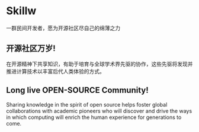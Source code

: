 # Skillw
一群民间开发者，愿为开源社区尽自己的绵薄之力

## 开源社区万岁!

在开源精神下共享知识，有助于培育与全球学术界先驱的协作，这些先驱将发现并推进计算技术以丰富后代人类体验的方式。

## Long live OPEN-SOURCE Community!

Sharing knowledge in the spirit of open source helps foster global collaborations with academic pioneers who will discover and drive the ways in which computing will enrich the human experience for generations to come.
